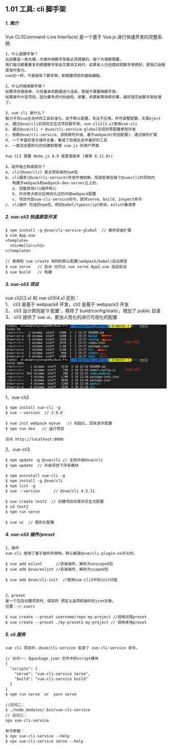 ## 1.01 工具: cli 脚手架

##### 1. 简介

Vue CLI(Command-Line Interface) 是一个基于 Vue.js 进行快速开发的完整系统.

```
1、什么是脚手架？
比如要盖一栋大楼，大楼外侧脚手架是必须搭建的，每个大楼都需要。
我们每次都要重复的搭建脚手架会又繁琐又耗时，如果有人已经提前把脚手架搭好，那我们会极度省时省力。
vue也一样，于是就有了脚手架，即搭建项目的基础摸板。

2、什么时候用脚手架？
如果项目很简单，只将基本的数据进行渲染，那就不需要用脚手架。
如果是中大型项目，因为要考虑代码结构、部署、热更新等琐碎的事，最好就交给脚手架处理了。

3、vue cli 是什么？
致力于将vue生态中的工具标准化。给予默认配置，专注于应用。并可调整配置，无需eject
a. 通过@vue/cli实现的交互式项目脚手架，vue-cli2(3.x)使用vue-cli
b. 通过@vue/cli + @vue/cli-service-global实现的零配置原型开发
c. 依赖@vue/cli-service，该依赖可升级、基于webpack(附加配置)、通过插件扩展
d. 一个丰富的官方插件合集，集成了前端生态中最好的工具
e. 一套完全图形化的创建和管理 vue.js 的用户界面

Vue CLI 需要 Node.js 8.9 或更高版本 (推荐 8.11.0+)

4、组件独立构成部分？
a. cli(@vue/cli) 是全局安装的npm包
b. cli服务(@vue/cli-service)开发环境依赖，局部安装在每个@vue/cli的项目内
   构建于webpack和webpack-dev-server之上的，
   a. 加载其他cli插件核心
   b. 针对绝大部分应用优化过的内部webpack配置
   c. 项目内部vue-cli-service命令，提供serve、build、inspect命令
c. cli插件 可选的npm包，例如babel/typescript转译，eslint集成等

```

##### 2. vue-cli3 快速原型开发

```
$ npm install -g @vue/cli-service-global  // 额外安装扩展
$ vim App.vue
<template>
  <h1>Hello!</h1>
</template>

// 使用和 vue create 相同的默认配置(webpack/babel)启动原型
$ vue serve   // 启动 也可以 vue serve App2.vue 指定启动
$ vue build   // 构建
```

##### 3. vue-cli3 项目

vue cli2(3.x) 和 vue cli3(4.x) 区别：  
1、 cli3 是基于 webpack4 开发，cli2 是基于 webpack3 开发  
2、 cli3 设计原则是'0 配置'，移除了 build/config/static，增加了 public 目录  
3、 cli3 提供了 vue ui，更加人性化的进行可视化的配置

![](../_static/vue_02_20-1.png)

1、vue-cli2

```
$ npm install vue-cli -g
$ vue --version  // 2.9.6

$ vue init webpack myvue   // 初始化，回车逐步配置
$ npm run dev   // 运行项目

访问 http://localhost:8080
```

2、vue-cli3

```
$ npm update -g @vue/cli // 全局升级@vue/cli
$ npm update  // 升级项目下所有模块

$ npm uninstall vue-cli -g
$ npm install -g @vue/cli
$ npm list -g
$ vue --version      // @vue/cli 4.5.11

$ vue create test2  // 创建项目目录并交互式配置
$ cd test2
$ npm run serve

$ vue ui  // 图形化配置
```

##### 4. vue-cli3 插件/preset

```
1、插件
vue-cli 使用了基于插件的架构。默认都是@vue/cli-plugin-xx开头的。

$ vue add eslint      //安装插件，解析为unscoped包
$ vue add @vue/eslint //安装插件，解析为scoped包

$ vue add @vue/cli-init  //使用vue-cli2中的init功能


2、preset
是一个包含创建项目时，保存的 预定义选项和插件的json对象。
位置：~/.vuerc

$ vue create --preset username/repo my-project //调用远程preset
$ vue create --preset ./my-preset1 my-project // 调用本地preset

```

##### 5. cli 服务

```
vue cli 项目中，@vue/cli-service 安装了 vue-cli-service 命令。

// 访问一: 在package.json 文件中的script模块
{
  "scripts": {
    "serve": "vue-cli-service serve",
    "build": "vue-cli-service build"
  }
}
$ npm run serve  or  yarn serve

//访问二：
$ ./node_modules/.bin/vue-cli-service
// 访问三：
npx vue-cli-service

命令参数：
$ npx vue-cli-service --help
$ npx vue-cli-service serve --help
```
